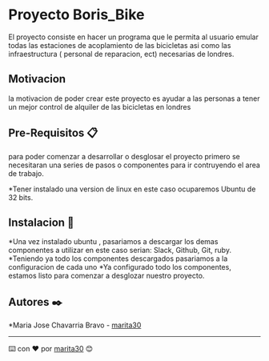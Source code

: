 # Proyecto Boris_Bike

El proyecto consiste en hacer un programa que le permita al usuario emular todas las estaciones de acoplamiento de las bicicletas asi como
las infraestructura ( personal de reparacion, ect) necesarias de londres.

## Motivacion

la motivacion de poder crear este proyecto es ayudar a las personas a tener un mejor control de alquiler de las bicicletas en londres

## Pre-Requisitos 📋

para poder comenzar a desarrollar o desglosar el proyecto primero se necesitaran una series de pasos o componentes para ir contruyendo el area de trabajo.

*Tener instalado una version de linux en este caso ocuparemos Ubuntu de 32 bits.

## Instalacion 🔧

*Una vez instalado ubuntu , pasariamos a descargar los demas componentes a utilizar en este caso serian: Slack, Github, Git, ruby.
*Teniendo ya todo los componentes descargados pasariamos a la configuracion de cada uno
*Ya configurado todo los componentes, estamos listo para comenzar a desglozar nuestro proyecto.

## Autores ✒️

*Maria Jose Chavarria Bravo - [marita30](https://github.com/marita30)

---
⌨️ con ❤️ por  [marita30](https://github.com/marita30) 😊 



